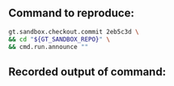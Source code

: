 ## Command to reproduce:
```bash
gt.sandbox.checkout.commit 2eb5c3d \
&& cd "${GT_SANDBOX_REPO}" \
&& cmd.run.announce ""
```

## Recorded output of command:
```

```

